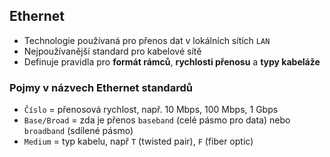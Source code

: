 ## Ethernet
- Technologie používaná pro přenos dat v lokálních sítích `LAN`
- Nejpoužívanější standard pro kabelové sítě
- Definuje pravidla pro **formát rámců**, **rychlosti přenosu** a **typy kabeláže**

### Pojmy v názvech Ethernet standardů
- `Číslo` = přenosová rychlost, např. 10 Mbps, 100 Mbps, 1 Gbps
- `Base/Broad` = zda je přenos `baseband` (celé pásmo pro data) nebo `broadband` (sdílené pásmo)
- `Medium` = typ kabelu, např `T` (twisted pair), `F` (fiber optic)
